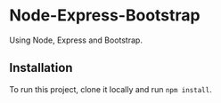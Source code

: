 # Node-Express-Bootstrap

Using Node, Express and Bootstrap.

## Installation 

To run this project, clone it locally and run `npm install`. 
